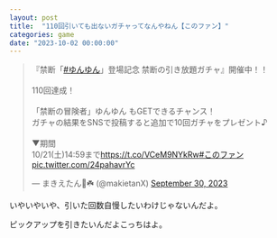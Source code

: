 ```yaml
---
layout: post
title:  "110回引いても出ないガチャってなんやねん【このファン】"
categories: game
date: "2023-10-02 00:00:00"
---
```


<blockquote class="twitter-tweet tw-align-center"><p lang="ja" dir="ltr">『禁断「<a href="https://twitter.com/hashtag/%E3%82%86%E3%82%93%E3%82%86%E3%82%93?src=hash&amp;ref_src=twsrc%5Etfw">#ゆんゆん</a>」登場記念 禁断の引き放題ガチャ』開催中！！<br><br>110回達成！<br><br>「禁断の冒険者」ゆんゆん もGETできるチャンス！<br>ガチャの結果をSNSで投稿すると追加で10回ガチャをプレゼント♪<br><br>▼期間<br>10/21(土)14:59まで<a href="https://t.co/VCeM9NYkRw">https://t.co/VCeM9NYkRw</a><a href="https://twitter.com/hashtag/%E3%81%93%E3%81%AE%E3%83%95%E3%82%A1%E3%83%B3?src=hash&amp;ref_src=twsrc%5Etfw">#このファン</a> <a href="https://t.co/24pahavrYc">pic.twitter.com/24pahavrYc</a></p>&mdash; まきえたん🥦☘️ (@makietanX) <a href="https://twitter.com/makietanX/status/1708066440383955417?ref_src=twsrc%5Etfw">September 30, 2023</a></blockquote> <script async src="https://platform.twitter.com/widgets.js" charset="utf-8"></script>

いやいやいや、引いた回数自慢したいわけじゃないんだよ。

ピックアップを引きたいんだよこっちはよ。
